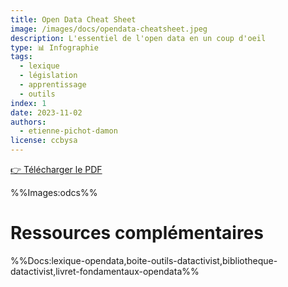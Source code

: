 ```yaml
---
title: Open Data Cheat Sheet
image: /images/docs/opendata-cheatsheet.jpeg
description: L'essentiel de l'open data en un coup d'oeil
type: 📊 Infographie
tags:
  - lexique
  - législation
  - apprentissage
  - outils
index: 1
date: 2023-11-02
authors:
  - etienne-pichot-damon
license: ccbysa
--- 
```


<a href="https://nextcloud.datactivist.coop/s/qdF4GAL3YEp7pQK" class="customButton">👉 Télécharger le PDF</a>

%%Images:odcs%%

# Ressources complémentaires

%%Docs:lexique-opendata,boite-outils-datactivist,bibliotheque-datactivist,livret-fondamentaux-opendata%%